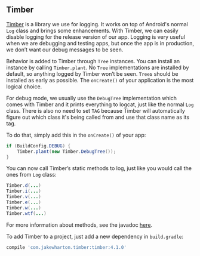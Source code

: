 ## Timber

[Timber](https://github.com/JakeWharton/timber) is a library we use for logging. It works on top of Android's normal `Log` class and brings some enhancements. With Timber, we can easily disable logging for the release version of our app. Logging is very useful when we are debugging and testing apps, but once the app is in production, we don’t want our debug messages to be seen.

Behavior is added to Timber through `Tree` instances. You can install an instance by calling `Timber.plant`. No `Tree` implementations are installed by default, so anything logged by Timber won’t be seen. `Tree`s should be installed as early as possible. The `onCreate()` of your application is the most logical choice.

For debug mode, we usually use the `DebugTree` implementation which comes with Timber and it prints everything to logcat, just like the normal `Log` class. There is also no need to set `TAG` because Timber will automatically figure out which class it's being called from and use that class name as its tag.

To do that, simply add this in the `onCreate()` of your app:

```java
if (BuildConfig.DEBUG) {
    Timber.plant(new Timber.DebugTree());
}
```

You can now call Timber’s static methods to log, just like you would call the ones from `Log` class:

```java
Timber.d(...)
Timber.i(...)
Timber.v(...)
Timber.e(...)
Timber.w(...)
Timber.wtf(...)
```

For more information about methods, see the javadoc [here](http://jakewharton.github.io/timber).

To add Timber to a project, just add a new dependency in `build.gradle`:

```gradle
compile 'com.jakewharton.timber:timber:4.1.0'
```

